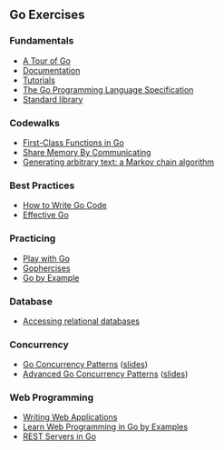 ## Go Exercises

### Fundamentals
- [A Tour of Go](/https://go.dev/tour/list)
- [Documentation](https://go.dev/doc/)
- [Tutorials](https://go.dev/doc/tutorial/)
- [The Go Programming Language Specification](https://go.dev/ref/spec)
- [Standard library](https://pkg.go.dev/std)

### Codewalks
- [First-Class Functions in Go](https://go.dev/doc/codewalk/functions/)
- [Share Memory By Communicating](https://go.dev/doc/codewalk/sharemem/)
- [Generating arbitrary text: a Markov chain algorithm](https://go.dev/doc/codewalk/markov/)

### Best Practices
- [How to Write Go Code](https://go.dev/doc/code)
- [Effective Go](https://go.dev/doc/effective_go)

### Practicing
- [Play with Go](https://play-with-go.dev/)
- [Gophercises](https://gophercises.com/)
- [Go by Example](https://gobyexample.com/)

### Database 
- [Accessing relational databases](https://go.dev/doc/database/)

### Concurrency
- [Go Concurrency Patterns](https://www.youtube.com/watch?v=f6kdp27TYZs) ([slides](https://go.dev/talks/2012/concurrency.slide))
- [Advanced Go Concurrency Patterns](https://www.youtube.com/watch?v=QDDwwePbDtw) ([slides](https://go.dev/talks/2013/advconc.slide))

### Web Programming
- [Writing Web Applications](https://go.dev/doc/articles/wiki/)
- [Learn Web Programming in Go by Examples](https://gowebexamples.com/)
- [REST Servers in Go](https://eli.thegreenplace.net/2021/rest-servers-in-go-part-1-standard-library/)
